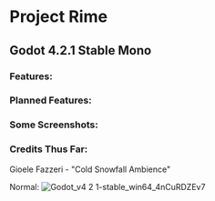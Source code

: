 # Project Rime
## Godot 4.2.1 Stable Mono



### Features:


### Planned Features:

### Some Screenshots:

### Credits Thus Far:
Gioele Fazzeri - "Cold Snowfall Ambience"

Normal:
![Godot_v4 2 1-stable_win64_4nCuRDZEv7](https://github.com/ItsKorin/Godot-Post-Process-Plugin/assets/92170697/b2d2a33a-aa9d-4217-92d2-4b6827eb9298)

